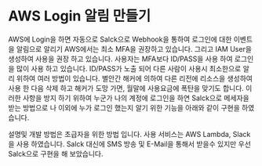 # AWS Login 알림 만들기 

AWS에 Login을 하면 자동으로 Salck으로 Webhook을 통하여 로그인에 대한 이벤트을 알림으로 알리기 
AWS에서는 최소 MFA을 권장하고 있습니다. 그리고 IAM User을 생성하여 사용을 권장 하고 있습니다.
사용자는 MFA보다 ID/PASS을 사용 하여 로그인을 많이 사용 하고 있습니다.
ID/PASS가 노출 되어 다른 사람이 사용시 최소한으로 알리 위하여 여러 방법이 있습니다.
별안간 해커에 의하여 다른 리전에 리소스을 생성하여 사용 한 다음 삭제 하고 해커가 도망 가면,
월말에 사용요금에 폭탄을 맞기도 합니다. 이러한 사항을 방지 하기 위하여 누군가 나의 계정에 로그인을 하연 Salck으로 메세자을 받는 방법으로 나 이외에 누가 로그인 했는지 알기 위한 기능을 아래와 같이 구현을 하였습니다.

설명및 개발 방법은 초급자을 위한 방법 입니다. 사용 서비스는 AWS Lambda, Slack 을 사용 하였습니다. Salck 대신에 SMS 방송 및 E-Mail을 통해서 받을수 있지만 우선 Salck으로 구현을 해 보았습니다.


